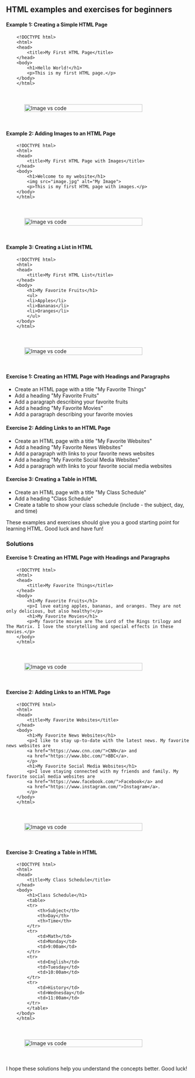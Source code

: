 ## HTML examples and exercises for beginners

#### Example 1: Creating a Simple HTML Page

        <!DOCTYPE html>
        <html>
        <head>
            <title>My First HTML Page</title>
        </head>
        <body>
            <h1>Hello World!</h1>
            <p>This is my first HTML page.</p>
        </body>
        </html>

<div style="display: flex;justify-content: center;margin: 50px 0px">
    <img src="/Articles/FrontEnd/HTML/example1.png" width="80%" alt="Image vs code"/>
</div>

#### Example 2: Adding Images to an HTML Page

        <!DOCTYPE html>
        <html>
        <head>
            <title>My First HTML Page with Images</title>
        </head>
        <body>
            <h1>Welcome to my website</h1>
            <img src="image.jpg" alt="My Image">
            <p>This is my first HTML page with images.</p>
        </body>
        </html>

<div style="display: flex;justify-content: center;margin: 50px 0px">
    <img src="/Articles/FrontEnd/HTML/example2.png" width="80%" alt="Image vs code"/>
</div>

#### Example 3: Creating a List in HTML

        <!DOCTYPE html>
        <html>
        <head>
            <title>My First HTML List</title>
        </head>
        <body>
            <h1>My Favorite Fruits</h1>
            <ul>
            <li>Apples</li>
            <li>Bananas</li>
            <li>Oranges</li>
            </ul>
        </body>
        </html>

<div style="display: flex;justify-content: center;margin: 50px 0px">
    <img src="/Articles/FrontEnd/HTML/example3.png" width="80%" alt="Image vs code"/>
</div>

#### Exercise 1: Creating an HTML Page with Headings and Paragraphs

- Create an HTML page with a title "My Favorite Things"
- Add a heading "My Favorite Fruits"
- Add a paragraph describing your favorite fruits
- Add a heading "My Favorite Movies"
- Add a paragraph describing your favorite movies

#### Exercise 2: Adding Links to an HTML Page

- Create an HTML page with a title "My Favorite Websites"
- Add a heading "My Favorite News Websites"
- Add a paragraph with links to your favorite news websites
- Add a heading "My Favorite Social Media Websites"
- Add a paragraph with links to your favorite social media websites

#### Exercise 3: Creating a Table in HTML

- Create an HTML page with a title "My Class Schedule"
- Add a heading "Class Schedule"
- Create a table to show your class schedule (include - the subject, day, and time)

These examples and exercises should give you a good starting point for learning HTML. Good luck and have fun!

### Solutions

#### Exercise 1: Creating an HTML Page with Headings and Paragraphs

        <!DOCTYPE html>
        <html>
        <head>
            <title>My Favorite Things</title>
        </head>
        <body>
            <h1>My Favorite Fruits</h1>
            <p>I love eating apples, bananas, and oranges. They are not only delicious, but also healthy!</p>
            <h1>My Favorite Movies</h1>
            <p>My favorite movies are The Lord of the Rings trilogy and The Matrix. I love the storytelling and special effects in these movies.</p>
        </body>
        </html>

<div style="display: flex;justify-content: center;margin: 50px 0px">
    <img src="/Articles/FrontEnd/HTML/solution1.png" width="80%" alt="Image vs code"/>
</div>

#### Exercise 2: Adding Links to an HTML Page

        <!DOCTYPE html>
        <html>
        <head>
            <title>My Favorite Websites</title>
        </head>
        <body>
            <h1>My Favorite News Websites</h1>
            <p>I like to stay up-to-date with the latest news. My favorite news websites are
            <a href="https://www.cnn.com/">CNN</a> and
            <a href="https://www.bbc.com/">BBC</a>.
            </p>
            <h1>My Favorite Social Media Websites</h1>
            <p>I love staying connected with my friends and family. My favorite social media websites are
            <a href="https://www.facebook.com/">Facebook</a> and
            <a href="https://www.instagram.com/">Instagram</a>.
            </p>
        </body>
        </html>

<div style="display: flex;justify-content: center;margin: 50px 0px">
    <img src="/Articles/FrontEnd/HTML/solution2.png" width="80%" alt="Image vs code"/>
</div>

#### Exercise 3: Creating a Table in HTML

        <!DOCTYPE html>
        <html>
        <head>
            <title>My Class Schedule</title>
        </head>
        <body>
            <h1>Class Schedule</h1>
            <table>
            <tr>
                <th>Subject</th>
                <th>Day</th>
                <th>Time</th>
            </tr>
            <tr>
                <td>Math</td>
                <td>Monday</td>
                <td>9:00am</td>
            </tr>
            <tr>
                <td>English</td>
                <td>Tuesday</td>
                <td>10:00am</td>
            </tr>
            <tr>
                <td>History</td>
                <td>Wednesday</td>
                <td>11:00am</td>
            </tr>
            </table>
        </body>
        </html>

<div style="display: flex;justify-content: center;margin: 50px 0px">
    <img src="/Articles/FrontEnd/HTML/solution3.png" width="80%" alt="Image vs code"/>
</div>

I hope these solutions help you understand the concepts better. Good luck!
